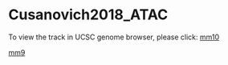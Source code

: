 # Cusanovich2018_ATAC
To view the track in UCSC genome browser, please click:
[mm10](http://genome.ucsc.edu/cgi-bin/hgTracks?db=mm10&hubUrl=https://github.com/zhou-lab/trackHub/blob/master/Cusanovich2018_ATAC/hub.txt)

[mm9](http://genome.ucsc.edu/cgi-bin/hgTracks?db=mm9&hubUrl=https://github.com/zhou-lab/trackHub/blob/master/Cusanovich2018_ATAC/hub.txt)
